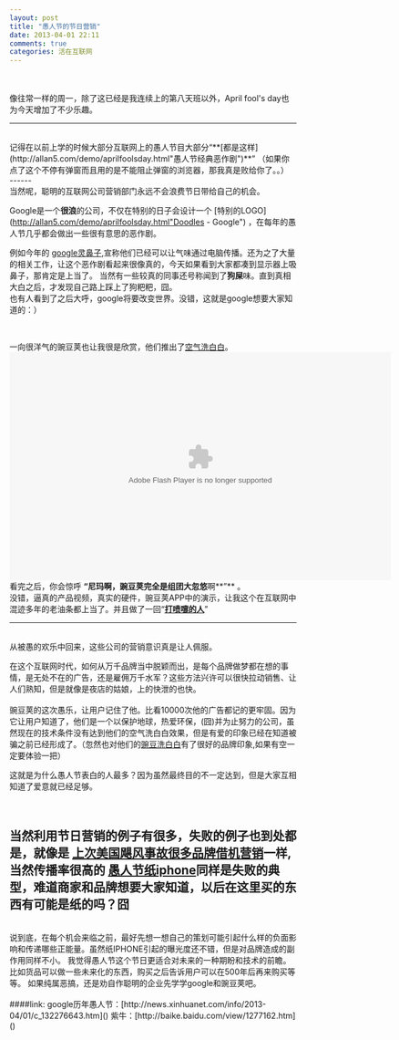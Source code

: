 ```yaml
---
layout: post
title: "愚人节的节日营销"
date: 2013-04-01 22:11
comments: true
categories: 活在互联网
---
```

    


<br>
<br>
像往常一样的周一，除了这已经是我连续上的第八天班以外，April fool's day也为今天增加了不少乐趣。  

<br/>

------   

<br/>
记得在以前上学的时候大部分互联网上的愚人节目大部分“**[都是这样](http://allan5.com/demo/aprilfoolsday.html"愚人节经典恶作剧")**”    
（如果你点了这个不停有弹窗而且用的是不能阻止弹窗的浏览器，那我真是败给你了。。）   
<br/>
------  
<br/>
当然呢，聪明的互联网公司营销部门永远不会浪费节日带给自己的机会。
<br/>
  
         
         
Google是一个**很浪**的公司，不仅在特别的日子会设计一个  [特别的LOGO](http://allan5.com/demo/aprilfoolsday.html"Doodles - Google") ，在每年的愚人节几乎都会做出一些很有意思的恶作剧。

例如今年的 [google灵鼻子](http://www.google.com.hk/intl/zh-CN/landing/nose/),宣称他们已经可以让气味通过电脑传播。还为之了大量的相关工作，让这个恶作剧看起来很像真的，今天如果看到大家都凑到显示器上吸鼻子，那肯定是上当了。
当然有一些较真的同事还号称闻到了**狗屎**味。直到真相大白之后，才发现自己路上踩上了狗粑粑，囧。  
也有人看到了之后大呼，google将要改变世界。没错，这就是google想要大家知道的：）


<br/>

一向很洋气的豌豆荚也让我很是欣赏，他们推出了[空气洗白白](http://www.wandoujia.com/xibaibai/air?utm_source=appinn&utm_medium=banner&utm_campaign=2013Fools)。
<br/>
<embed width="670" height="400" isautoplay="autoplay" allowfullscreen="true" type="application/x-shockwave-flash" src="http://player.youku.com/player.php/sid/XNTM1ODg3ODgw==/v.swf?VideoIDS=XNTM1ODg3ODgw==&amp;isAutoPlay=true&amp;isShowRelatedVideo=true&amp;showAd=0" class="video-player">
<br/>
看完之后，你会惊呼 **“**尼玛啊，豌豆荚完全是**组团大忽悠**啊**”** 。   
没错，逼真的产品视频，真实的硬件，豌豆荚APP中的演示，让我这个在互联网中混迹多年的老油条都上当了。并且做了一回“**[打喷嚏的人](http://baike.baidu.com/view/1277162.htm)**”
<br/>
<!-- more -->
------  
<br/>
从被愚的欢乐中回来，这些公司的营销意识真是让人佩服。   
  
在这个互联网时代，如何从万千品牌当中脱颖而出，是每个品牌做梦都在想的事情，是无处不在的广告，还是雇佣万千水军？这些方法兴许可以很快拉动销售、让人们熟知，但是就像是夜店的姑娘，上的快泄的也快。   
   <br/>
豌豆荚的这次愚乐，让用户记住了他。比看10000次他的广告都记的更牢固。因为它让用户知道了，他们是一个以保护地球，热爱环保，(囧)并为止努力的公司，虽然现在的技术条件没有达到他们的空气洗白白效果，但是有爱的印象已经在知道被骗之前已经形成了。（忽然也对他们的[豌豆洗白白](http://www.wandoujia.com/xibaibai/)有了很好的品牌印象,如果有空一定要体验一把）   

这就是为什么愚人节表白的人最多？因为虽然最终目的不一定达到，但是大家互相知道了爱意就已经足够。


<br/>

当然利用节日营销的例子有很多，失败的例子也到处都是，就像是 [上次美国飓风事故很多品牌借机营销](http://finance.sina.com.cn/leadership/careerstory/20121115/124513686569.shtml)一样,
当然传播率很高的 [愚人节纸iphone](https://www.google.com.hk/#hl=zh-CN&newwindow=1&safe=strict&q=%E6%84%9A%E4%BA%BA%E8%8A%82+%E7%BA%B8iphone&oq=%E6%84%9A%E4%BA%BA%E8%8A%82+%E7%BA%B8iphone&gs_l=serp.3...10805.13528.10.13827.13.11.2.0.0.5.157.1178.4j7.11.0...0.0...1c.1.8.serp.TdgKTga3t7s&bav=on.2,or.r_cp.&bvm=bv.44770516,d.aGc&fp=35b27f73e131e1d0&biw=1280&bih=669)同样是失败的典型，难道商家和品牌想要大家知道，以后在这里买的东西有可能是纸的吗？囧
<br/>
------  
<br/>
说到底，在每个机会来临之前，最好先想一想自己的策划可能引起什么样的负面影响和传递哪些正能量。虽然纸IPHONE引起的曝光度还不错，但是对品牌造成的副作用同样不小。   
我觉得愚人节这个节日更适合对未来的一种期盼和技术的前瞻。比如货品可以做一些未来化的东西，购买之后告诉用户可以在500年后再来购买等等。  
如果纯属恶搞，还是劝自作聪明的企业先学学google和豌豆荚吧。
<br/>
<br/>
####link:
google历年愚人节：[http://news.xinhuanet.com/info/2013-04/01/c_132276643.htm]()  
紫牛：[http://baike.baidu.com/view/1277162.htm]()












